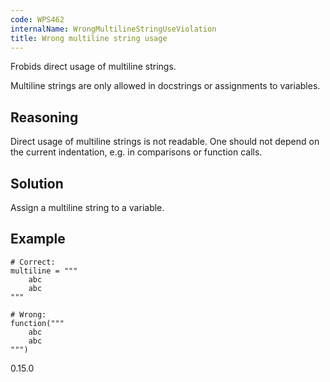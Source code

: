 ```yaml
---
code: WPS462
internalName: WrongMultilineStringUseViolation
title: Wrong multiline string usage
---
```


Frobids direct usage of multiline strings.

Multiline strings are only allowed in docstrings or assignments to
variables.

## Reasoning
Direct usage of multiline strings is not readable. One should not
depend on the current indentation, e.g. in comparisons or function
calls.

## Solution
Assign a multiline string to a variable.

## Example

    # Correct:
    multiline = """
        abc
        abc
    """
    
    # Wrong:
    function("""
        abc
        abc
    """)

<div class="versionadded">

0.15.0

</div>